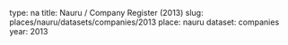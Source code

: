 type: na
title: Nauru / Company Register (2013)
slug: places/nauru/datasets/companies/2013
place: nauru
dataset: companies
year: 2013
